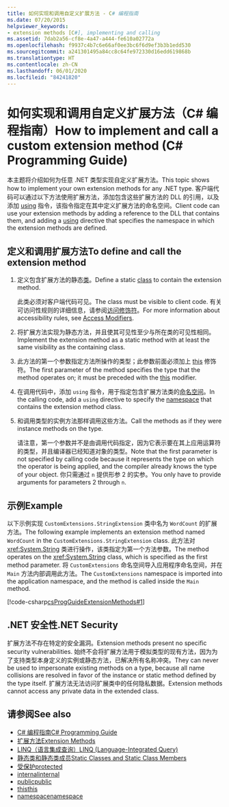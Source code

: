 ```yaml
---
title: 如何实现和调用自定义扩展方法 - C# 编程指南
ms.date: 07/20/2015
helpviewer_keywords:
- extension methods [C#], implementing and calling
ms.assetid: 7dab2a56-cf8e-4a47-a444-fe610a02772a
ms.openlocfilehash: f9937c4b7c6e66af0ee3bc6f6d9ef3b3b1edd530
ms.sourcegitcommit: a241301495a84cc8c64fe972330d16edd619868b
ms.translationtype: HT
ms.contentlocale: zh-CN
ms.lasthandoff: 06/01/2020
ms.locfileid: "84241820"
---
```

# <a name="how-to-implement-and-call-a-custom-extension-method-c-programming-guide"></a><span data-ttu-id="634e0-102">如何实现和调用自定义扩展方法（C# 编程指南）</span><span class="sxs-lookup"><span data-stu-id="634e0-102">How to implement and call a custom extension method (C# Programming Guide)</span></span>
<span data-ttu-id="634e0-103">本主题将介绍如何为任意 .NET 类型实现自定义扩展方法。</span><span class="sxs-lookup"><span data-stu-id="634e0-103">This topic shows how to implement your own extension methods for any .NET type.</span></span> <span data-ttu-id="634e0-104">客户端代码可以通过以下方法使用扩展方法，添加包含这些扩展方法的 DLL 的引用，以及添加 [using](../../language-reference/keywords/using-directive.md) 指令，该指令指定在其中定义扩展方法的命名空间。</span><span class="sxs-lookup"><span data-stu-id="634e0-104">Client code can use your extension methods by adding a reference to the DLL that contains them, and adding a [using](../../language-reference/keywords/using-directive.md) directive that specifies the namespace in which the extension methods are defined.</span></span>  
  
## <a name="to-define-and-call-the-extension-method"></a><span data-ttu-id="634e0-105">定义和调用扩展方法</span><span class="sxs-lookup"><span data-stu-id="634e0-105">To define and call the extension method</span></span>  
  
1. <span data-ttu-id="634e0-106">定义包含扩展方法的静态[类](./static-classes-and-static-class-members.md)。</span><span class="sxs-lookup"><span data-stu-id="634e0-106">Define a static [class](./static-classes-and-static-class-members.md) to contain the extension method.</span></span>  
  
     <span data-ttu-id="634e0-107">此类必须对客户端代码可见。</span><span class="sxs-lookup"><span data-stu-id="634e0-107">The class must be visible to client code.</span></span> <span data-ttu-id="634e0-108">有关可访问性规则的详细信息，请参阅[访问修饰符](./access-modifiers.md)。</span><span class="sxs-lookup"><span data-stu-id="634e0-108">For more information about accessibility rules, see [Access Modifiers](./access-modifiers.md).</span></span>  
  
2. <span data-ttu-id="634e0-109">将扩展方法实现为静态方法，并且使其可见性至少与所在类的可见性相同。</span><span class="sxs-lookup"><span data-stu-id="634e0-109">Implement the extension method as a static method with at least the same visibility as the containing class.</span></span>  
  
3. <span data-ttu-id="634e0-110">此方法的第一个参数指定方法所操作的类型；此参数前面必须加上 [this](../../language-reference/keywords/this.md) 修饰符。</span><span class="sxs-lookup"><span data-stu-id="634e0-110">The first parameter of the method specifies the type that the method operates on; it must be preceded with the [this](../../language-reference/keywords/this.md) modifier.</span></span>  
  
4. <span data-ttu-id="634e0-111">在调用代码中，添加 `using` 指令，用于指定包含扩展方法类的[命名空间](../../language-reference/keywords/namespace.md)。</span><span class="sxs-lookup"><span data-stu-id="634e0-111">In the calling code, add a `using` directive to specify the [namespace](../../language-reference/keywords/namespace.md) that contains the extension method class.</span></span>  
  
5. <span data-ttu-id="634e0-112">和调用类型的实例方法那样调用这些方法。</span><span class="sxs-lookup"><span data-stu-id="634e0-112">Call the methods as if they were instance methods on the type.</span></span>  
  
     <span data-ttu-id="634e0-113">请注意，第一个参数并不是由调用代码指定，因为它表示要在其上应用运算符的类型，并且编译器已经知道对象的类型。</span><span class="sxs-lookup"><span data-stu-id="634e0-113">Note that the first parameter is not specified by calling code because it represents the type on which the operator is being applied, and the compiler already knows the type of your object.</span></span> <span data-ttu-id="634e0-114">你只需通过 `n` 提供形参 2 的实参。</span><span class="sxs-lookup"><span data-stu-id="634e0-114">You only have to provide arguments for parameters 2 through `n`.</span></span>  
  
## <a name="example"></a><span data-ttu-id="634e0-115">示例</span><span class="sxs-lookup"><span data-stu-id="634e0-115">Example</span></span>  
 <span data-ttu-id="634e0-116">以下示例实现 `CustomExtensions.StringExtension` 类中名为 `WordCount` 的扩展方法。</span><span class="sxs-lookup"><span data-stu-id="634e0-116">The following example implements an extension method named `WordCount` in the `CustomExtensions.StringExtension` class.</span></span> <span data-ttu-id="634e0-117">此方法对 <xref:System.String> 类进行操作，该类指定为第一个方法参数。</span><span class="sxs-lookup"><span data-stu-id="634e0-117">The method operates on the <xref:System.String> class, which is specified as the first method parameter.</span></span> <span data-ttu-id="634e0-118">将 `CustomExtensions` 命名空间导入应用程序命名空间，并在 `Main` 方法内部调用此方法。</span><span class="sxs-lookup"><span data-stu-id="634e0-118">The `CustomExtensions` namespace is imported into the application namespace, and the method is called inside the `Main` method.</span></span>  
  
 [!code-csharp[csProgGuideExtensionMethods#1](~/samples/snippets/csharp/VS_Snippets_VBCSharp/csProgGuideExtensionMethods/cs/extensionmethods.cs#1)]  
  
## <a name="net-security"></a><span data-ttu-id="634e0-119">.NET 安全性</span><span class="sxs-lookup"><span data-stu-id="634e0-119">.NET Security</span></span>  
 <span data-ttu-id="634e0-120">扩展方法不存在特定的安全漏洞。</span><span class="sxs-lookup"><span data-stu-id="634e0-120">Extension methods present no specific security vulnerabilities.</span></span> <span data-ttu-id="634e0-121">始终不会将扩展方法用于模拟类型的现有方法，因为为了支持类型本身定义的实例或静态方法，已解决所有名称冲突。</span><span class="sxs-lookup"><span data-stu-id="634e0-121">They can never be used to impersonate existing methods on a type, because all name collisions are resolved in favor of the instance or static method defined by the type itself.</span></span> <span data-ttu-id="634e0-122">扩展方法无法访问扩展类中的任何隐私数据。</span><span class="sxs-lookup"><span data-stu-id="634e0-122">Extension methods cannot access any private data in the extended class.</span></span>  
  
## <a name="see-also"></a><span data-ttu-id="634e0-123">请参阅</span><span class="sxs-lookup"><span data-stu-id="634e0-123">See also</span></span>

- [<span data-ttu-id="634e0-124">C# 编程指南</span><span class="sxs-lookup"><span data-stu-id="634e0-124">C# Programming Guide</span></span>](../index.md)
- [<span data-ttu-id="634e0-125">扩展方法</span><span class="sxs-lookup"><span data-stu-id="634e0-125">Extension Methods</span></span>](./extension-methods.md)
- [<span data-ttu-id="634e0-126">LINQ（语言集成查询）</span><span class="sxs-lookup"><span data-stu-id="634e0-126">LINQ (Language-Integrated Query)</span></span>](../../linq/linq-in-csharp.md)
- [<span data-ttu-id="634e0-127">静态类和静态类成员</span><span class="sxs-lookup"><span data-stu-id="634e0-127">Static Classes and Static Class Members</span></span>](./static-classes-and-static-class-members.md)
- [<span data-ttu-id="634e0-128">受保护</span><span class="sxs-lookup"><span data-stu-id="634e0-128">protected</span></span>](../../language-reference/keywords/protected.md)
- [<span data-ttu-id="634e0-129">internal</span><span class="sxs-lookup"><span data-stu-id="634e0-129">internal</span></span>](../../language-reference/keywords/internal.md)
- [<span data-ttu-id="634e0-130">public</span><span class="sxs-lookup"><span data-stu-id="634e0-130">public</span></span>](../../language-reference/keywords/public.md)
- [<span data-ttu-id="634e0-131">this</span><span class="sxs-lookup"><span data-stu-id="634e0-131">this</span></span>](../../language-reference/keywords/this.md)
- [<span data-ttu-id="634e0-132">namespace</span><span class="sxs-lookup"><span data-stu-id="634e0-132">namespace</span></span>](../../language-reference/keywords/namespace.md)
